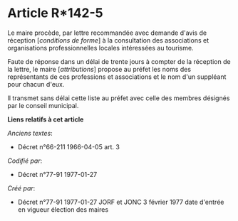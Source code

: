 # Article R*142-5

Le maire procède, par lettre recommandée avec demande d'avis de réception [*conditions de forme*] à la consultation des
associations et organisations professionnelles locales intéressées au tourisme. 

Faute de réponse dans un délai de trente jours à compter de la réception de la lettre, le maire [*attributions*] propose au
préfet les noms des représentants de ces professions et associations et le nom d'un suppléant pour chacun d'eux. 

Il transmet sans délai cette liste au préfet avec celle des membres désignés par le conseil municipal.

**Liens relatifs à cet article**

_Anciens textes_:

  - Décret n°66-211 1966-04-05 art. 3

_Codifié par_:

  - Décret n°77-91 1977-01-27

_Créé par_:

  - Décret n°77-91 1977-01-27 JORF et JONC 3 février 1977 date d'entrée en vigueur élection des maires
